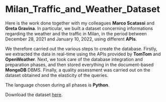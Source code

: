 # Milan_Traffic_and_Weather_Dataset

Here is the work done together with my colleagues **Marco Scatassi** and **Greta Gravina**. In particular, we built a dataset concerning informations regarding the weather and the traffic in Milan, in the period between December 28, 2021 and January 10, 2022, using different **APIs**. 

We therefore carried out the various steps to create the database. Firstly, we extracted the data in real-time using the APIs provided by **TomTom** and **OpenWeather**. Next, we took care of the database integration and preparation phases, and then stored everything in the document-based **MongoDB** DBMS. Finally, a quality assessment was carried out on the dataset obtained and the elasticity of the queries.

The language chosen during all phases is **Python**.

Download the dataset [here](https://drive.google.com/file/d/1hdIvIdswGnAzkFiHXWn0YBja4fVZrgG-/view?usp=sharing).
